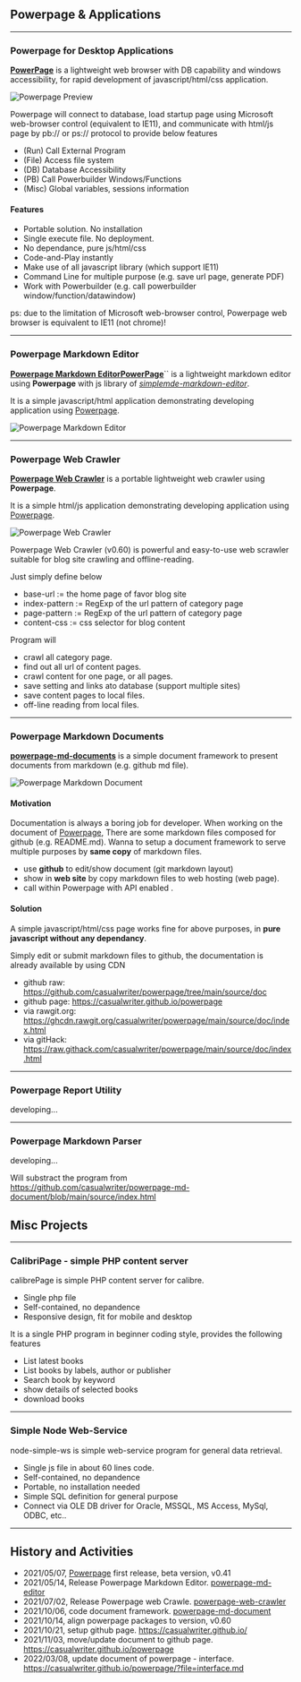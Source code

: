 
## Powerpage & Applications
  
---------------------------------------  
### Powerpage for Desktop Applications

[**PowerPage**](https://github.com/casualwriter/powerpage) is a lightweight web browser with DB capability and windows accessibility, for rapid development of javascript/html/css application.

![Powerpage Preview](powerpage/powerpage.gif "width=80%")

Powerpage will connect to database, load startup page using Microsoft web-browser control (equivalent to IE11), and communicate 
with html/js page by pb:// or ps:// protocol to provide below features

* (Run) Call External Program
* (File) Access file system
* (DB) Database Accessibility
* (PB) Call Powerbuilder Windows/Functions
* (Misc) Global variables, sessions information

#### Features

* Portable solution. No installation
* Single execute file. No deployment.
* No dependance, pure js/html/css
* Code-and-Play instantly
* Make use of all javascript library (which support IE11)
* Command Line for multiple purpose (e.g. save url page, generate PDF)
* Work with Powerbuilder (e.g. call powerbuilder window/function/datawindow)

ps: due to the limitation of Microsoft web-browser control, Powerpage web browser is equivalent to IE11 (not chrome)!
  
  
---------------------------------------  
### Powerpage Markdown Editor

[**Powerpage Markdown EditorPowerPage**](https://github.com/casualwriter/powerpage-md-editor)`` is a lightweight markdown editor using **Powerpage** with 
 js library of [*simplemde-markdown-editor*](https://github.com/sparksuite/simplemde-markdown-editor). 
 
 It is a simple javascript/html application demonstrating developing application using [Powerpage](https://github.com/casualwriter/powerpage).
 
![Powerpage Markdown Editor](powerpage/pp-md-editor.jpg "width=80%")
  
  
---------------------------------------  
### Powerpage Web Crawler

[**Powerpage Web Crawler**](https://github.com/casualwriter/powerpage-web-crawler) is a portable lightweight web crawler using **Powerpage**.
 
It is a simple html/js application demonstrating developing application using [Powerpage](https://github.com/casualwriter/powerpage). 

![Powerpage Web Crawler](powerpage/pp-web-crawler.jpg "width=80%")

Powerpage Web Crawler (v0.60) is powerful and easy-to-use web scrawler suitable for blog site crawling and offline-reading. 

Just simply define below

* base-url := the home page of favor blog site
* index-pattern := RegExp of the url pattern of category page
* page-pattern := RegExp of the url pattern of category page
* content-css := css selector for blog content 

Program will
 
* crawl all category page.
* find out all url of content pages. 
* crawl content for one page, or all pages. 
* save setting and links ato database (support multiple sites)
* save content pages to local files.
* off-line reading from local files.

  
---------------------------------------  
### Powerpage Markdown Documents

[**powerpage-md-documents**](https://github.com/casualwriter/powerpage-md-document/) is a simple document framework to present documents from markdown (e.g. github md file). 

![Powerpage Markdown Document](powerpage/pp-md-document.gif "width=80%")

#### Motivation

Documentation is always a boring job for developer. When working on the document of [Powerpage](https://github.com/casualwriter/powerpage), 
There are some markdown files composed for github (e.g. README.md). Wanna to setup a document framework to serve multiple purposes by 
**same copy** of markdown files.

* use **github** to edit/show document (git markdown layout)
* show in **web site** by copy markdown files to web hosting (web page).
* call within Powerpage with API enabled .

#### Solution

A simple javascript/html/css page works fine for above purposes, in **pure javascript without any dependancy**.

Simply edit or submit markdown files to github, the documentation is already available by using CDN

* github raw: https://github.com/casualwriter/powerpage/tree/main/source/doc 
* github page: https://casualwriter.github.io/powerpage 
* via rawgit.org: https://ghcdn.rawgit.org/casualwriter/powerpage/main/source/doc/index.html 
* via gitHack:    https://raw.githack.com/casualwriter/powerpage/main/source/doc/index.html 
  
  
---------------------------------------  
### Powerpage Report Utility

developing...
  
  
---------------------------------------  
### Powerpage Markdown Parser

developing...

Will substract the program from https://github.com/casualwriter/powerpage-md-document/blob/main/source/index.html


  
## Misc Projects
   
---------------------------------------
### CalibriPage - simple PHP content server

calibrePage is simple PHP content server for calibre.

* Single php file
* Self-contained, no depandence
* Responsive design, fit for mobile and desktop

It is a single PHP program in beginner coding style, provides the following features

* List latest books
* List books by labels, author or publisher
* Search book by keyword
* show details of selected books
* download books
  
  
---------------------------------------  
### Simple Node Web-Service

node-simple-ws is simple web-service program for general data retrieval.

* Single js file in about 60 lines code.
* Self-contained, no depandence
* Portable, no installation needed
* Simple SQL definition for general purpose
* Connect via OLE DB driver for Oracle, MSSQL, MS Access, MySql, ODBC, etc..
  
  
---------------------------------------  
## History and Activities

* 2021/05/07, [Powerpage](https://github.com/casualwriter/powerpage) first release, beta version, v0.41 
* 2021/05/14, Release Powerpage Markdown Editor. [powerpage-md-editor](https://github.com/casualwriter/powerpage-md-editor)
* 2021/07/02, Release Powerpage web Crawle. [powerpage-web-crawler](https://github.com/casualwriter/powerpage-web-crawler)
* 2021/10/06, code document framework. [powerpage-md-document](https://github.com/casualwriter/powerpage-md-document)
* 2021/10/14, align powerpage packages to version, v0.60
* 2021/10/21, setup github page. https://casualwriter.github.io/
* 2021/11/03, move/update document to github page. https://casualwriter.github.io/powerpage
* 2022/03/08, update document of powerpage - interface. https://casualwriter.github.io/powerpage/?file=interface.md

